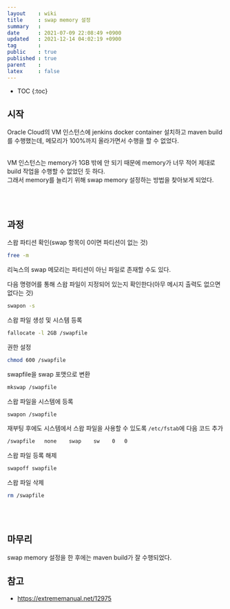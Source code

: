 ```yaml
---
layout    : wiki
title     : swap memory 설정
summary   : 
date      : 2021-07-09 22:08:49 +0900
updated   : 2021-12-14 04:02:19 +0900
tag       : 
public    : true
published : true
parent    : 
latex     : false
---
```

* TOC
{:toc}

## 시작
Oracle Cloud의 VM 인스턴스에 jenkins docker container 설치하고 maven build를 수행했는데, 메모리가 100%까지 올라가면서 수행을 할 수 없었다.  

<br>
VM 인스턴스는 memory가 1GB 밖에 안 되기 때문에 memory가 너무 적어 제대로 build 작업을 수행할 수 없었던 듯 하다.

<br>
그래서 memory를 늘리기 위해 swap memory 설정하는 방법을 찾아보게 되었다.

<br><br>
## 과정

스왑 파티션 확인(swap 항목이 0이면 파티션이 없는 것)  
```sh
free -m
```

리눅스의 swap 메모리는 파티션이 아닌 파일로 존재할 수도 있다.

다음 명령어를 통해 스왑 파일이 지정되어 있는지 확인한다(아무 메시지 출력도 없으면 없다는 것)  
```sh
swapon -s
```

스왑 파일 생성 및 시스템 등록
```sh
fallocate -l 2GB /swapfile
```


권한 설정
```sh
chmod 600 /swapfile
```

swapfile을 swap 포맷으로 변환  
```sh
mkswap /swapfile
```


스왑 파일을 시스템에 등록
```sh
swapon /swapfile
```


재부팅 후에도 시스템에서 스왑 파일을 사용할 수 있도록 `/etc/fstab`에 다음 코드 추가
```sh
/swapfile   none    swap    sw    0   0
```

스왑 파일 등록 해제
```sh
swapoff swapfile
```

스왑 파일 삭제
```sh
rm /swapfile
```

<br><br>
## 마무리
swap memory 설정을 한 후에는 maven build가 잘 수행되었다.

## 참고
- <https://extrememanual.net/12975>
 
